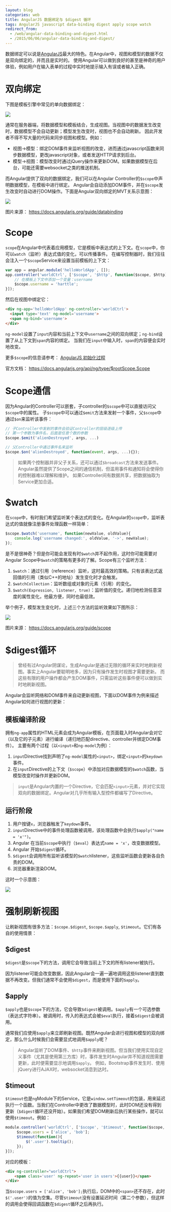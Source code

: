```yaml
---
layout: blog 
categories: web
title: AngularJS 数据绑定与 $digest 循环
tags: AngularJS javascript data-binding digest apply scope watch
redirect_from:
  - /web/angular-data-binding-and-digest.html
  - /2015/06/06/angular-data-binding-and-digest/
---
```


数据绑定可以说是[AngularJS][angular]最大的特色。在Angular中，视图和模型的数据不仅是双向绑定的，并而且是实时的。
使用Angular可以做到良好的甚至是神奇的用户体验，例如用户在输入表单的过程中实时地提示输入有误或者输入正确。

# 双向绑定

下图是模板引擎中常见的单向数据绑定：

![](/assets/img/blog/angular/One_Way_Data_Binding.png)

通常在服务器端，将数据模型和模板结合，生成视图。当视图中的数据发生改变时，数据模型不会自动更新；模型发生改变时，视图也不会自动刷新。
因此开发者不得不写大量的代码来同步视图和模型。例如：

* 视图->模型：绑定DOM事件来监听视图的改变，进而通过javascript函数来同步数据模型，更改javascript对象，或者发送HTTP请求到后台。
* 模型->视图：模型改变时通过jQuery操作来更新DOM。如果数据模型在后台，可能还需要websocket之类的推送机制。

而Angular提供了双向的数据绑定，我们可以在Angular Controller的`$scope`中声明数据模型，在模板中进行绑定。
Angular会自动添加DOM事件，并在`$scope`发生改变时自动进行DOM操作。下面是Angular双向绑定的MVT关系示意图：

![](/assets/img/blog/angular/One_Way_Data_Binding.png)

图片来源： https://docs.angularjs.org/guide/databinding

<!--more-->

# Scope

`scope`在Angular中代表着应用模型，它是模板中表达式的上下文。在`scope`中，你可以`watch`（监听）表达式值的变化，可以传播事件。
在编写控制器时，我们往往会注入一个`$scope`Service来设置当前模板的上下文：

```javascript
var app = angular.module('helloWorldApp', []);
app.controller('worldCtrl', ['$scope', '$http', function($scope, $http) {
    // 在模板上下文中添加一个变量：username
    $scope.username = 'harttle';
}]);
```

然后在视图中绑定它：

```html
<div ng-app='helloWorldApp' ng-controller='worldCtrl'>
  <input type='text' ng-model='username'>
  <span ng-bind='username'>
</div>
```

`ng-model`设置了`input`内容和当前上下文中`username`之间的双向绑定；`ng-bind`设置了从上下文到`span`内容的绑定。
当我们在`input`中输入时，`span`的内容便会实时地改变。

更多`$scope`的信息请参考： [AngularJS 初始化过程][ai]

官方文档： https://docs.angularjs.org/api/ng/type/$rootScope.Scope

# Scope通信

因为Angular的Controller可以嵌套，子controller的`$scope`中可以直接访问父`$scope`中的属性。
子`$scope`中可以通过`$emit`方法来发射一个事件，父`$scope`中通过`$on`来监听该事件：

```javascript
// 子Controller中发射的事件会验证Controller的层级逐级上传
// 第一个参数为事件名，后面是任意个数的参数
$scope.$emit('alienDestroyed', args, ...)

// 父Controller中通过事件名来监听
$scope.$on('alienDestroyed', function(event, args, ...){});
```

> 如果两个控制器并非父子关系，还可以通过`$broadcast`方法来发送事件。
> Angular虽然提供了Scope之间的通信机制，但滥用事件和通知将会使得你的控制器难以理解和维护。
> 如果Controller间有数据共享，把数据抽取为Service更加合适。

# $watch

在`scope`中，有时我们希望监听某个表达式的变化。在Angular的`scope`中，监听表达式的值就像注册事件处理函数一样简单：

```javascript
$scope.$watch('username', function(newValue, oldValue){
    console.log('username changed:', oldValue, '->', newValue);
});
```

是不是很神奇？但是你可能会发现有时`$watch`并不起作用，这时你可能需要对Angular Scope中`$watch`的策略有更多的了解。Scope有三个监听方法：

1. `$watch`：通过引用（reference）监听，这时最高效的策略。只有该表达式返回值的引用（类似C++的地址）发生变化时才会触发。
2. `$watchCollection`：监听数组或对象的元素（引用）的变化。
3. `$watch(Expression, listener, true)`：监听值的变化。递归地检测任意深度的属性变化，他最方便，同时也最低效。

举个例子，模型发生变化时，上述三个方法的监听效果如下图所示：

![](/assets/img/blog/angular/concepts-scope-watch-strategies.png)

图片来源： https://docs.angularjs.org/guide/scope

# $digest循环

> 曾经有过Angular阴谋论，生成Angular是通过无限的循环来实时地刷新视图。事实上Angular要聪明地多，因为只有操作发生时视图才需要更新。
> 而这些有限的用户操作都会产生DOM事件，只需监听这些事件便可以做到实时地刷新视图。

Angular会监听网络和DOM事件来自动更新视图，下面以DOM事件为例来描述Angular如何进行视图的更新：

## 模板编译阶段

拥有`ng-app`属性的HTML元素会成为Angular模板，在页面载入时Angular会对它（以及它的子元素）进行编译（递归地匹配directive、controller并绑定DOM事件）。
主要有两个过程（以`<input>`和`ng-model`为例）：

1. `input`Directive找到声明了`ng-model`属性的`<input>`，绑定`<input>`的`keydown`事件。
2. 在`input`Directive的上下文（`$scope`）中添加对应数据模型的`$watch`函数，当模型改变时操作并更新DOM。

> `input`是Angular内置的一个Directive，它会匹配`<input>`元素，并对它实现双向的数据绑定。Angular对几乎所有输入型控件都编写了Directive。

## 运行阶段

1. 用户按键`x`，浏览器触发了`keydown`事件。
2. `input`Directive中的事件处理函数被调用，该处理函数中会执行`$apply("name = 'x'")`。
3. Angular 在当前`$scope`中执行（`$eval`）表达式`name = 'x'`，改变数据模型。
4. Angular 开始`$digest`循环。
5. `$digest`会调用所有监听该模型的`$watch`listener，这些监听函数会更新各自负责的DOM。
6. 浏览器重新渲染DOM。

这时一个示意图：

![](/assets/img/blog/angular/concepts-runtime.png)

# 强制刷新视图

让刷新视图有很多方法：`$scope.$digest`, `$scope.$apply`, `$timeout`。它们有各自的使用情景：

## $digest

`$digest`是`$scope`下的方法，调用它会导致当前上下文的所有listener被执行。

因为listener可能会改变数据，因此Angular会一遍一遍地调用这些listener直到数据不再改变。但我们通常不会使用`$digest`，而是使用下面的`$apply`。

## $apply

`$apply`也是`$scope`下的方法，它会导致`$digest`被调用。`$apply`有一个可选参数（表达式字符串）。被调用时，传入的表达式会被`$eval`执行，接着`$digest`会被调用。

通常我们应使用`$apply`来立即刷新视图。既然Angular会进行视图和模型的双向绑定，那么什么时候我们会需要显式地调用`$apply`呢？

> Angular监听了DOM事件、`$http`事件来刷新视图。但当我们使用实现自定义事件（尤其是使用第三方库）时，事件发生时Angular并不知道视图需要更新，此时便需要显示地调用`$apply`。
> 例如，Bootstrap事件发生时、使用jQuery进行AJAX时，websocket消息到达时。

## $timeout

`$timeout`也是`ng`Module下的Service，它是`window.setTimeout`的包装，用来延迟执行一个函数。当我们在Controller中更改了数据模型时，此时DOM还没有得到更新（`$digest`循环还没开始）。如果我们希望DOM刷新后执行某些操作，就可以使用`$timeout`。例如：

```javascript
module.controller('worldCtrl', ['$scope', '$timeout', function($scope, $timeout){
     $scope.users = ['alice', 'bob'];
     $timeout(function(){
         $('.user').tooltip();
     });
}]);
```

对应的模板：

```html
<div ng-controller="worldCtrl">
    <span class='user' ng-repeat='user in users'>{{user}}</span>
</div>
```

当`$scope.users = ['alice', 'bob'];`执行后，DOM中的`<span>`还不存在，此时`$('.user')`的值为空集。尽管`$timeout`没有设置延迟时间（第二个参数），但这样的调用会使得回调函数在`$digest`循环之后再执行。

[angular]: https://docs.angularjs.org
[ai]: /2015/05/31/angular-scope-initialize.html